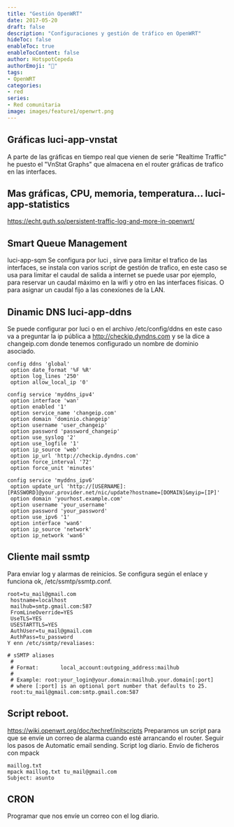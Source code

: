 ```yaml
---
title: "Gestión OpenWRT"
date: 2017-05-20
draft: false
description: "Configuraciones y gestión de tráfico en OpenWRT"
hideToc: false
enableToc: true
enableTocContent: false
author: HotspotCepeda 
authorEmoji: "🗻"
tags:
- OpenWRT
categories:
- red
series:
- Red comunitaria
image: images/feature1/openwrt.png
---
```

## Gráficas luci-app-vnstat
A parte de las gráficas en tiempo real que vienen de serie "Realtime Traffic" he puesto el "VnStat Graphs" que almacena en el router gráficas de trafico en las interfaces.
## Mas gráficas, CPU, memoria, temperatura... luci-app-statistics
https://echt.guth.so/persistent-traffic-log-and-more-in-openwrt/
## Smart Queue Management 
luci-app-sqm
Se configura por luci , sirve para limitar el trafico de las interfaces, se instala con varios script de gestión de trafico, en este caso se usa para limitar el caudal de salida a internet se puede usar por ejemplo, para reservar un caudal máximo en la wifi y otro en las interfaces físicas. O para asignar un caudal fijo a las conexiones de la LAN.
## Dinamic DNS luci-app-ddns
Se puede configurar por luci o en el archivo /etc/config/ddns en este caso va a preguntar la ip pública a 
http://checkip.dyndns.com 
y se la dice a changeip.com donde tenemos configurado un nombre de dominio asociado.
```
config ddns 'global'
 option date_format '%F %R'
 option log_lines '250'
 option allow_local_ip '0'

config service 'myddns_ipv4'
 option interface 'wan'
 option enabled '1'
 option service_name 'changeip.com'
 option domain 'dominio.changeip'
 option username 'user_changeip'
 option password 'password_changeip'
 option use_syslog '2'
 option use_logfile '1'
 option ip_source 'web'
 option ip_url 'http://checkip.dyndns.com'
 option force_interval '72'
 option force_unit 'minutes'

config service 'myddns_ipv6'
 option update_url 'http://[USERNAME]:[PASSWORD]@your.provider.net/nic/update?hostname=[DOMAIN]&myip=[IP]'
 option domain 'yourhost.example.com'
 option username 'your_username'
 option password 'your_password'
 option use_ipv6 '1'
 option interface 'wan6'
 option ip_source 'network'
 option ip_network 'wan6'
```
## Cliente mail ssmtp
Para enviar log y alarmas de reinicios. Se configura según el enlace y funciona ok, /etc/ssmtp/ssmtp.conf.
```
root=tu_mail@gmail.com
 hostname=localhost
 mailhub=smtp.gmail.com:587
 FromLineOverride=YES
 UseTLS=YES
 USESTARTTLS=YES
 AuthUser=tu_mail@gmail.com
 AuthPass=tu_password
Y enn /etc/ssmtp/revaliases:

# sSMTP aliases
 #
 # Format:       local_account:outgoing_address:mailhub
 #
 # Example: root:your_login@your.domain:mailhub.your.domain[:port]
 # where [:port] is an optional port number that defaults to 25.
 root:tu_mail@gmail.com:smtp.gmail.com:587
```
## Script reboot.
https://wiki.openwrt.org/doc/techref/initscripts 
Preparamos un script para que se envíe un correo de alarma cuando esté arrancando el router. Seguir los pasos de Automatic email sending.
Script log diario. Envío de ficheros con mpack
```
maillog.txt  
mpack maillog.txt tu_mail@gmail.com
Subject: asunto
```
## CRON
Programar que nos envíe un correo con el log diario. 